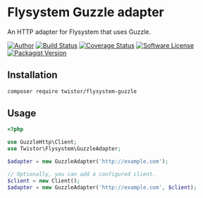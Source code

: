 # Flysystem Guzzle adapter

An HTTP adapter for Flysystem that uses Guzzle.

[![Author](https://img.shields.io/badge/author-@chrisleppanen-blue.svg?style=flat-square)](https://twitter.com/chrisleppanen)
[![Build Status](https://img.shields.io/travis/twistor/flysystem-guzzle/guzzle-6.svg?style=flat-square)](https://travis-ci.org/twistor/flysystem-guzzle)
[![Coverage Status](https://img.shields.io/scrutinizer/coverage/g/twistor/flysystem-guzzle/guzzle-6.svg?style=flat-square)](https://scrutinizer-ci.com/g/twistor/flysystem-guzzle/?branch=guzzle-6)
[![Software License](https://img.shields.io/badge/license-MIT-brightgreen.svg?style=flat-square)](LICENSE)
[![Packagist Version](https://img.shields.io/packagist/v/twistor/flysystem-guzzle.svg?style=flat-square)](https://packagist.org/packages/twistor/flysystem-guzzle)

## Installation

```bash
composer require twistor/flysystem-guzzle
```

## Usage

```php
<?php

use GuzzleHttp\Client;
use Twistor\Flysystem\GuzzleAdapter;

$adapter = new GuzzleAdapter('http://example.com');

// Optionally, you can add a configured client.
$client = new Client();
$adapter = new GuzzleAdapter('http://example.com', $client);
```
